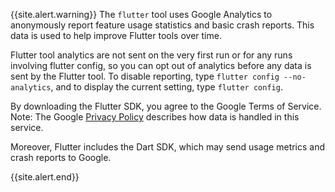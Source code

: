 {{site.alert.warning}}
  The `flutter` tool uses Google Analytics to anonymously report
  feature usage statistics and basic crash reports. This data is
  used to help improve Flutter tools over time.

  Flutter tool analytics are not sent on the very first run or for
  any runs involving flutter config, so you can opt out of analytics
  before any data is sent by the Flutter tool. To disable reporting,
  type `flutter config --no-analytics`, and to display the current
  setting, type `flutter config`.

  By downloading the Flutter SDK, you agree to the Google Terms of
  Service. Note: The Google [Privacy Policy][] describes how data
  is handled in this service.

  Moreover, Flutter includes the Dart SDK, which may send usage
  metrics and crash reports to Google.

  [Privacy Policy]: https://policies.google.com/privacy
{{site.alert.end}}
